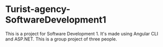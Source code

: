 # Turist-agency-SoftwareDevelopment1
 This is a project for Software Development 1. It's made using Angular CLI and ASP.NET. This is a group project of three people.
